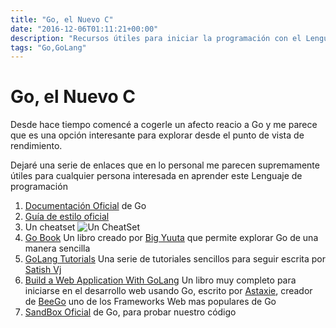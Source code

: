 ```yaml
---
title: "Go, el Nuevo C"
date: "2016-12-06T01:11:21+00:00"
description: "Recursos útiles para iniciar la programación con el Lenguaje de Programación Go"
tags: "Go,GoLang"
---
```

# Go, el Nuevo C

Desde hace tiempo comencé a cogerle un afecto reacio a Go y me parece que es una opción interesante para explorar desde el punto de vista de rendimiento.

Dejaré una serie de enlaces que en lo personal me parecen supremamente útiles para cualquier persona interesada en aprender este Lenguaje de programación

1. [Documentación Oficial](https://tour.golang.org/welcome/1) de Go
1. [Guía de estilo oficial](https://golang.org/doc/effective_go.html)
1. Un cheatset
    ![Un CheatSet](https://i0.wp.com/codingsec.net/wp-content/uploads/2016/11/BjkzpRmCIAAn-dc.jpg?ssl=1)
1. [Go Book](http://go-book.appsp0t.com/index.html) Un libro creado por [Big Yuuta](https://github.com/initpy) que permite explorar Go de una manera sencilla
1. [GoLang Tutorials](https://golangtutorials.blogspot.com.co/2011/05/table-of-contents.html) Una serie de tutoriales sencillos para seguir escrita por [Satish Vj](https://www.blogger.com/profile/15718521031646368740) 
1. [Build a Web Application With GoLang](https://astaxie.gitbooks.io/build-web-application-with-golang/content/en/) Un libro muy completo para iniciarse en el desarrollo web usando Go, escrito por [Astaxie](https://github.com/astaxie), creador de [BeeGo](https://beego.me/) uno de los Frameworks Web mas populares de Go
1. [SandBox Oficial](https://play.golang.org/) de Go, para probar nuestro código


